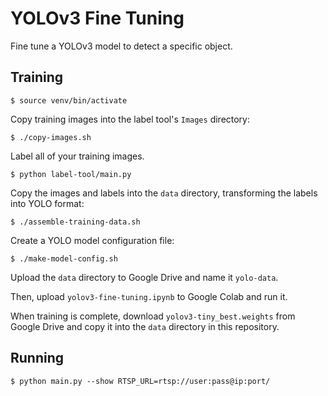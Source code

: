 # YOLOv3 Fine Tuning

Fine tune a YOLOv3 model to detect a specific object.

## Training

```console
$ source venv/bin/activate
```

Copy training images into the label tool's `Images` directory:

```console
$ ./copy-images.sh
```

Label all of your training images.

```console
$ python label-tool/main.py
```

Copy the images and labels into the `data` directory, transforming the labels into YOLO format:

```console
$ ./assemble-training-data.sh
```

Create a YOLO model configuration file:

```console
$ ./make-model-config.sh
```

Upload the `data` directory to Google Drive and name it `yolo-data`.

Then, upload `yolov3-fine-tuning.ipynb` to Google Colab and run it.

When training is complete, download `yolov3-tiny_best.weights` from Google Drive and copy it into the `data` directory in this repository.


## Running

```console
$ python main.py --show RTSP_URL=rtsp://user:pass@ip:port/
```
